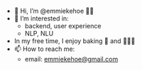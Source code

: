 - 👋 Hi, I’m @emmiekehoe 👩🏻
- 👀 I’m interested in:
  - backend, user experience
  - NLP, NLU
- In my free time, I enjoy baking 🍪  and 🏃🏻‍♀️ 
- 📫 How to reach me:
  - email: emmiekehoe@gmail.com

<!---
emmiekehoe/emmiekehoe is a ✨ special ✨ repository because its `README.md` (this file) appears on your GitHub profile.
You can click the Preview link to take a look at your changes.
--->
